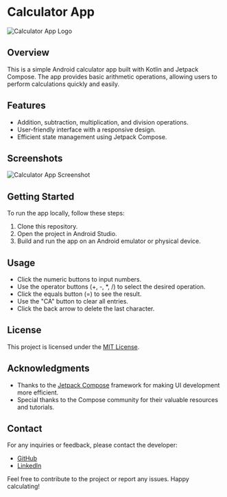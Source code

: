 # Calculator App

![Calculator App Logo](app/src/main/res/drawable/calculator_icon.png)

## Overview

This is a simple Android calculator app built with Kotlin and Jetpack Compose. The app provides basic arithmetic operations, allowing users to perform calculations quickly and easily.

## Features

- Addition, subtraction, multiplication, and division operations.
- User-friendly interface with a responsive design.
- Efficient state management using Jetpack Compose.

## Screenshots

![Calculator App Screenshot](app/src/main/res/drawable/screenshot.png)

## Getting Started

To run the app locally, follow these steps:

1. Clone this repository.
2. Open the project in Android Studio.
3. Build and run the app on an Android emulator or physical device.

## Usage

- Click the numeric buttons to input numbers.
- Use the operator buttons (+, -, *, /) to select the desired operation.
- Click the equals button (=) to see the result.
- Use the "CA" button to clear all entries.
- Click the back arrow to delete the last character.

## License

This project is licensed under the [MIT License](LICENSE).

## Acknowledgments

- Thanks to the [Jetpack Compose](https://developer.android.com/jetpack/compose) framework for making UI development more efficient.
- Special thanks to the Compose community for their valuable resources and tutorials.

## Contact

For any inquiries or feedback, please contact the developer:

- [GitHub](https://github.com/fahad0samara)
- [LinkedIn](https://www.linkedin.com/in/fahad-osamara/)

Feel free to contribute to the project or report any issues. Happy calculating!



